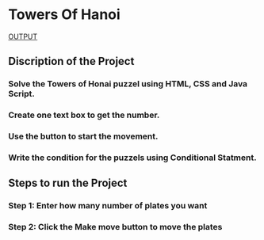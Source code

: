 # Towers Of Hanoi  
<a href="https://kumar2191.github.io/week10/" >OUTPUT</a>
## Discription of the Project
### Solve the Towers of Honai puzzel using HTML, CSS and Java Script.
### Create one text box to get the number.
### Use the button to start the movement.
### Write the condition for the puzzels using Conditional Statment.
## Steps to run the Project
### Step 1: Enter how many number of plates you want
### Step 2: Click the Make move button to move the plates
